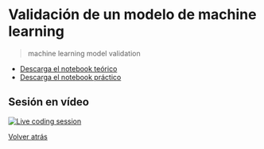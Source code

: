 # Validación de un modelo de machine learning

> machine learning model validation

- [Descarga el notebook teórico][tutorial]
- [Descarga el notebook práctico][exercise]

## Sesión en vídeo

[![Live coding session][youtube-image]][youtube-video]

[Volver atrás](../.)

<!-- LINKS -->

[tutorial]:model-validation.ipynb
[exercise]:exercise-model-validation.ipynb
[youtube-image]:http://img.youtube.com/vi/kBMCClErGWY/0.jpg
[youtube-video]:https://youtu.be/kBMCClErGWY

